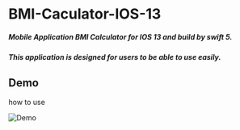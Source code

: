 # BMI-Caculator-IOS-13
##### Mobile Application BMI Calculator for IOS 13 and build by swift 5.
##### This application is designed for users to be able to use easily.

## Demo 
how to use

![Demo](https://gifs.com/gif/calculatebmi-BNAwMW)


